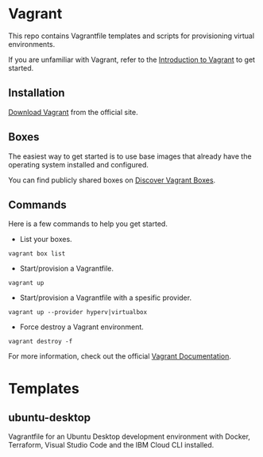 # Vagrant

This repo contains Vagrantfile templates and scripts for provisioning virtual environments.

If you are unfamiliar with Vagrant, refer to the [Introduction to Vagrant](https://www.vagrantup.com/intro) to get started.

## Installation

[Download Vagrant](https://www.vagrantup.com/downloads) from the official site.

## Boxes

The easiest way to get started is to use base images that already have the operating system installed and configured. 

You can find publicly shared boxes on [Discover Vagrant Boxes](https://app.vagrantup.com/boxes/search).

## Commands

Here is a few commands to help you get started.

* List your boxes.

```shell
vagrant box list
```

* Start/provision a Vagrantfile.

```shell
vagrant up
```

* Start/provision a Vagrantfile with a spesific provider.

```shell
vagrant up --provider hyperv|virtualbox
```

* Force destroy a Vagrant environment.

```shell
vagrant destroy -f
```

For more information, check out the official [Vagrant Documentation](https://www.vagrantup.com/docs).

# Templates

## ubuntu-desktop

Vagrantfile for an Ubuntu Desktop development environment with Docker, Terraform, Visual Studio Code and the IBM Cloud CLI installed.